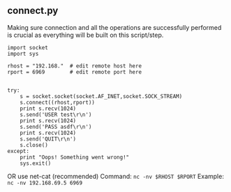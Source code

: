 ## connect.py

Making sure connection and all the operations are successfully performed is crucial as everything will be built on this script/step.

```
import socket
import sys

rhost = "192.168." 	# edit remote host here
rport = 6969		# edit remote port here


try:
	s = socket.socket(socket.AF_INET,socket.SOCK_STREAM)
	s.connect((rhost,rport))
	print s.recv(1024)
	s.send('USER test\r\n')
	print s.recv(1024)
	s.send('PASS asdf\r\n')
	print s.recv(1024)
	s.send('QUIT\r\n')
	s.close()
except:
	print "Oops! Something went wrong!"
	sys.exit()
```

OR use net-cat (recommended)
Command: `nc -nv $RHOST $RPORT`
Example: `nc -nv 192.168.69.5 6969`
